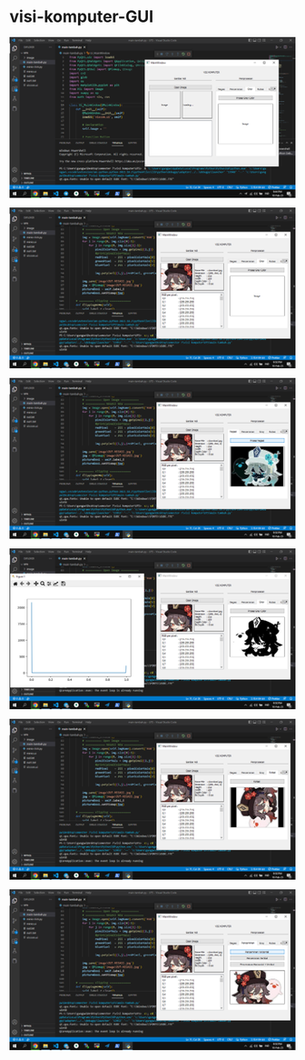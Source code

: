 # visi-komputer-GUI

![image](https://github.com/agungsoboru/visi-komputer-GUI/blob/main/Screenshot%20(630).png)

![image](https://github.com/agungsoboru/visi-komputer-GUI/blob/main/Screenshot%20(631).png)

![image](https://github.com/agungsoboru/visi-komputer-GUI/blob/main/Screenshot%20(632).png)

![image](https://github.com/agungsoboru/visi-komputer-GUI/blob/main/Screenshot%20(633).png)

![image](https://github.com/agungsoboru/visi-komputer-GUI/blob/main/Screenshot%20(634).png)

![image](https://github.com/agungsoboru/visi-komputer-GUI/blob/main/Screenshot%20(635).png)
